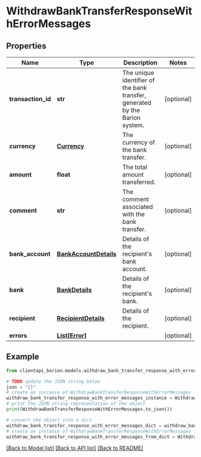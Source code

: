 # WithdrawBankTransferResponseWithErrorMessages


## Properties

Name | Type | Description | Notes
------------ | ------------- | ------------- | -------------
**transaction_id** | **str** | The unique identifier of the bank transfer, generated by the Barion system. | [optional] 
**currency** | [**Currency**](Currency.md) | The currency of the bank transfer. | [optional] 
**amount** | **float** | The total amount transferred. | [optional] 
**comment** | **str** | The comment associated with the bank transfer. | [optional] 
**bank_account** | [**BankAccountDetails**](BankAccountDetails.md) | Details of the recipient&#39;s bank account. | [optional] 
**bank** | [**BankDetails**](BankDetails.md) | Details of the recipient&#39;s bank. | [optional] 
**recipient** | [**RecipientDetails**](RecipientDetails.md) | Details of the recipient. | [optional] 
**errors** | [**List[Error]**](Error.md) |  | [optional] 

## Example

```python
from clientapi_barion.models.withdraw_bank_transfer_response_with_error_messages import WithdrawBankTransferResponseWithErrorMessages

# TODO update the JSON string below
json = "{}"
# create an instance of WithdrawBankTransferResponseWithErrorMessages from a JSON string
withdraw_bank_transfer_response_with_error_messages_instance = WithdrawBankTransferResponseWithErrorMessages.from_json(json)
# print the JSON string representation of the object
print(WithdrawBankTransferResponseWithErrorMessages.to_json())

# convert the object into a dict
withdraw_bank_transfer_response_with_error_messages_dict = withdraw_bank_transfer_response_with_error_messages_instance.to_dict()
# create an instance of WithdrawBankTransferResponseWithErrorMessages from a dict
withdraw_bank_transfer_response_with_error_messages_from_dict = WithdrawBankTransferResponseWithErrorMessages.from_dict(withdraw_bank_transfer_response_with_error_messages_dict)
```
[[Back to Model list]](../README.md#documentation-for-models) [[Back to API list]](../README.md#documentation-for-api-endpoints) [[Back to README]](../README.md)


